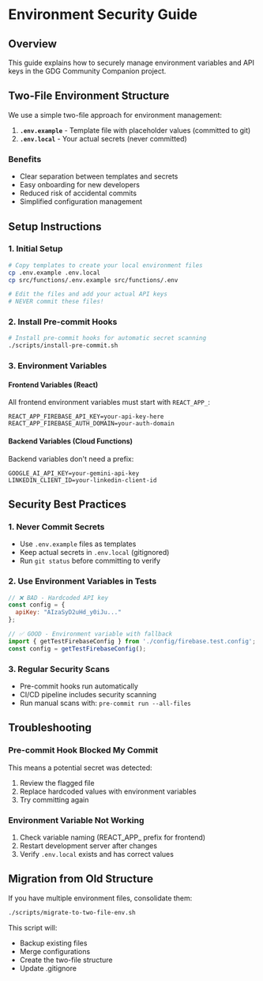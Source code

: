 # Environment Security Guide

## Overview
This guide explains how to securely manage environment variables and API keys in the GDG Community Companion project.

## Two-File Environment Structure

We use a simple two-file approach for environment management:

1. **`.env.example`** - Template file with placeholder values (committed to git)
2. **`.env.local`** - Your actual secrets (never committed)

### Benefits
- Clear separation between templates and secrets
- Easy onboarding for new developers
- Reduced risk of accidental commits
- Simplified configuration management

## Setup Instructions

### 1. Initial Setup
```bash
# Copy templates to create your local environment files
cp .env.example .env.local
cp src/functions/.env.example src/functions/.env

# Edit the files and add your actual API keys
# NEVER commit these files!
```

### 2. Install Pre-commit Hooks
```bash
# Install pre-commit hooks for automatic secret scanning
./scripts/install-pre-commit.sh
```

### 3. Environment Variables

#### Frontend Variables (React)
All frontend environment variables must start with `REACT_APP_`:
```
REACT_APP_FIREBASE_API_KEY=your-api-key-here
REACT_APP_FIREBASE_AUTH_DOMAIN=your-auth-domain
```

#### Backend Variables (Cloud Functions)
Backend variables don't need a prefix:
```
GOOGLE_AI_API_KEY=your-gemini-api-key
LINKEDIN_CLIENT_ID=your-linkedin-client-id
```

## Security Best Practices

### 1. Never Commit Secrets
- Use `.env.example` files as templates
- Keep actual secrets in `.env.local` (gitignored)
- Run `git status` before committing to verify

### 2. Use Environment Variables in Tests
```javascript
// ❌ BAD - Hardcoded API key
const config = {
  apiKey: "AIzaSyD2uHd_y0iJu..."
};

// ✅ GOOD - Environment variable with fallback
import { getTestFirebaseConfig } from './config/firebase.test.config';
const config = getTestFirebaseConfig();
```

### 3. Regular Security Scans
- Pre-commit hooks run automatically
- CI/CD pipeline includes security scanning
- Run manual scans with: `pre-commit run --all-files`

## Troubleshooting

### Pre-commit Hook Blocked My Commit
This means a potential secret was detected:
1. Review the flagged file
2. Replace hardcoded values with environment variables
3. Try committing again

### Environment Variable Not Working
1. Check variable naming (REACT_APP_ prefix for frontend)
2. Restart development server after changes
3. Verify `.env.local` exists and has correct values

## Migration from Old Structure

If you have multiple environment files, consolidate them:
```bash
./scripts/migrate-to-two-file-env.sh
```

This script will:
- Backup existing files
- Merge configurations
- Create the two-file structure
- Update .gitignore

